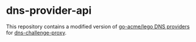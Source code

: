 # dns-provider-api

This repository contains a modified version of [go-acme/lego DNS providers](https://github.com/go-acme/lego/tree/master/providers/dns) for [dns-challenge-proxy](https://github.com/matthiasng/dns-provider-api).
